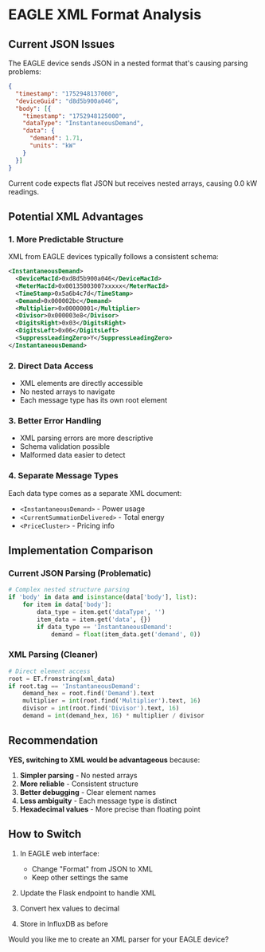 # EAGLE XML Format Analysis

## Current JSON Issues

The EAGLE device sends JSON in a nested format that's causing parsing problems:
```json
{
  "timestamp": "1752948137000",
  "deviceGuid": "d8d5b900a046",
  "body": [{
    "timestamp": "1752948125000",
    "dataType": "InstantaneousDemand",
    "data": {
      "demand": 1.71,
      "units": "kW"
    }
  }]
}
```

Current code expects flat JSON but receives nested arrays, causing 0.0 kW readings.

## Potential XML Advantages

### 1. **More Predictable Structure**
XML from EAGLE devices typically follows a consistent schema:
```xml
<InstantaneousDemand>
  <DeviceMacId>0xd8d5b900a046</DeviceMacId>
  <MeterMacId>0x00135003007xxxxx</MeterMacId>
  <TimeStamp>0x5a6b4c7d</TimeStamp>
  <Demand>0x000002bc</Demand>
  <Multiplier>0x00000001</Multiplier>
  <Divisor>0x000003e8</Divisor>
  <DigitsRight>0x03</DigitsRight>
  <DigitsLeft>0x06</DigitsLeft>
  <SuppressLeadingZero>Y</SuppressLeadingZero>
</InstantaneousDemand>
```

### 2. **Direct Data Access**
- XML elements are directly accessible
- No nested arrays to navigate
- Each message type has its own root element

### 3. **Better Error Handling**
- XML parsing errors are more descriptive
- Schema validation possible
- Malformed data easier to detect

### 4. **Separate Message Types**
Each data type comes as a separate XML document:
- `<InstantaneousDemand>` - Power usage
- `<CurrentSummationDelivered>` - Total energy
- `<PriceCluster>` - Pricing info

## Implementation Comparison

### Current JSON Parsing (Problematic)
```python
# Complex nested structure parsing
if 'body' in data and isinstance(data['body'], list):
    for item in data['body']:
        data_type = item.get('dataType', '')
        item_data = item.get('data', {})
        if data_type == 'InstantaneousDemand':
            demand = float(item_data.get('demand', 0))
```

### XML Parsing (Cleaner)
```python
# Direct element access
root = ET.fromstring(xml_data)
if root.tag == 'InstantaneousDemand':
    demand_hex = root.find('Demand').text
    multiplier = int(root.find('Multiplier').text, 16)
    divisor = int(root.find('Divisor').text, 16)
    demand = int(demand_hex, 16) * multiplier / divisor
```

## Recommendation

**YES, switching to XML would be advantageous** because:

1. **Simpler parsing** - No nested arrays
2. **More reliable** - Consistent structure
3. **Better debugging** - Clear element names
4. **Less ambiguity** - Each message type is distinct
5. **Hexadecimal values** - More precise than floating point

## How to Switch

1. In EAGLE web interface:
   - Change "Format" from JSON to XML
   - Keep other settings the same

2. Update the Flask endpoint to handle XML
3. Convert hex values to decimal
4. Store in InfluxDB as before

Would you like me to create an XML parser for your EAGLE device?
